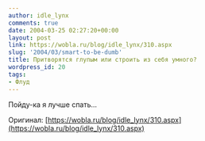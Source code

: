 ```yaml
---
author: idle_lynx
comments: true
date: 2004-03-25 02:27:20+00:00
layout: post
link: https://wobla.ru/blog/idle_lynx/310.aspx
slug: '2004/03/smart-to-be-dumb'
title: Притворятся глупым или строить из себя умного?
wordpress_id: 20
tags:
- Флуд
---
```


Пойду-ка я лучше спать...

Оригинал: [https://wobla.ru/blog/idle_lynx/310.aspx](https://wobla.ru/blog/idle_lynx/310.aspx)
